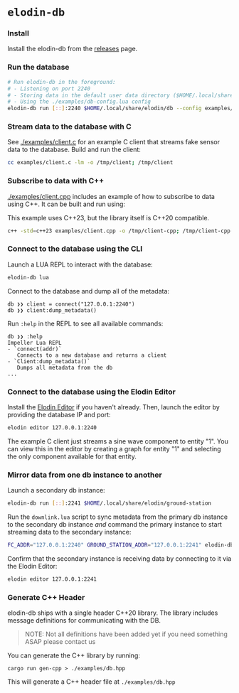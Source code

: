 # `elodin-db`

### Install


Install the elodin-db from the [releases](https://github.com/elodin-sys/elodin/releases) page.


### Run the database

```sh
# Run elodin-db in the foreground:
# - Listening on port 2240
# - Storing data in the default user data directory ($HOME/.local/share/elodin/db)
# - Using the ./examples/db-config.lua config
elodin-db run [::]:2240 $HOME/.local/share/elodin/db --config examples/db-config.lua
```

### Stream data to the database with C

See [./examples/client.c](./examples/client.c) for an example C client that streams fake sensor data to the database. Build and run the client:

```sh
cc examples/client.c -lm -o /tmp/client; /tmp/client
```


### Subscribe to data with C++

[./examples/client.cpp](./examples/client.cpp) includes an example of how to subscribe to data using C++. It can be built and run using:

This example uses C++23, but the library itself is C++20 compatible.

``` sh
c++ -std=c++23 examples/client.cpp -o /tmp/client-cpp; /tmp/client-cpp
```

### Connect to the database using the CLI

Launch a LUA REPL to interact with the database:
```sh
elodin-db lua
```

Connect to the database and dump all of the metadata:
```
db ❯❯ client = connect("127.0.0.1:2240")
db ❯❯ client:dump_metadata()
```

Run `:help` in the REPL to see all available commands:
```
db ❯❯ :help
Impeller Lua REPL
- `connect(addr)`
   Connects to a new database and returns a client
- `Client:dump_metadata()`
   Dumps all metadata from the db
...
```

### Connect to the database using the Elodin Editor

Install the [Elodin Editor](https://docs.elodin.systems/hello/quickstart/#install) if you haven't already. Then, launch the editor by providing the database IP and port:

```sh
elodin editor 127.0.0.1:2240
```

The example C client just streams a sine wave component to entity "1". You can view this in the editor by creating a graph for entity "1" and selecting the only component available for that entity.

### Mirror data from one db instance to another

Launch a secondary db instance:

```sh
elodin-db run [::]:2241 $HOME/.local/share/elodin/ground-station
```

Run the `downlink.lua` script to sync metadata from the primary db instance to the secondary db instance *and* command the primary instance to start streaming data to the secondary instance:

```sh
FC_ADDR="127.0.0.1:2240" GROUND_STATION_ADDR="127.0.0.1:2241" elodin-db lua examples/downlink.lua
```

Confirm that the secondary instance is receiving data by connecting to it via the Elodin Editor:

```sh
elodin editor 127.0.0.1:2241
```

### Generate C++ Header

elodin-db ships with a single header C++20 library. The library includes message definitions for communicating with the DB.

> NOTE: Not all definitions have been added yet if you need something ASAP please contact us

You can generate the C++ library by running:

`cargo run gen-cpp > ./examples/db.hpp`

This will generate a C++ header file at `./examples/db.hpp`
